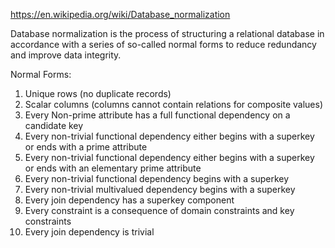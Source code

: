https://en.wikipedia.org/wiki/Database_normalization

Database normalization is the process of structuring a relational database in accordance with a series of so-called normal forms to reduce redundancy and improve data integrity.

Normal Forms:

1. Unique rows (no duplicate records)
2. Scalar columns (columns cannot contain relations for composite values)
3. Every Non-prime attribute has a full functional dependency on a candidate key
4. Every non-trivial functional dependency either begins with a superkey or ends with a prime attribute
5. Every non-trivial functional dependency either begins with a superkey or ends with an elementary prime attribute
6. Every non-trivial functional dependency begins with a superkey
7. Every non-trivial multivalued dependency begins with a superkey
8. Every join dependency has a superkey component
9. Every constraint is a consequence of domain constraints and key constraints
10. Every join dependency is trivial